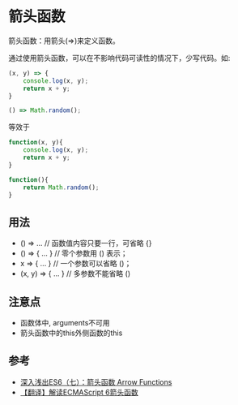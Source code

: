 # 箭头函数
箭头函数：用箭头(=>)来定义函数。

通过使用箭头函数，可以在不影响代码可读性的情况下，少写代码。如:

```js
(x, y) => {
	console.log(x, y);
	return x + y;
}

() => Math.random();
```

等效于

```js
function(x, y){
	console.log(x, y);
	return x + y;
}

function(){
	return Math.random();
}
```

## 用法
* () => ... // 函数值内容只要一行，可省略 {}
* () => { ... } // 零个参数用 () 表示；
* x => { ... } // 一个参数可以省略 ()；
* (x, y) => { ... } // 多参数不能省略 ()

## 注意点
* 函数体中, arguments不可用
* 箭头函数中的this外侧函数的this


## 参考
* [深入浅出ES6（七）：箭头函数 Arrow Functions](http://www.infoq.com/cn/articles/es6-in-depth-arrow-functions)
* [【翻译】解读ECMAScript 6箭头函数](http://www.75team.com/archives/504)
